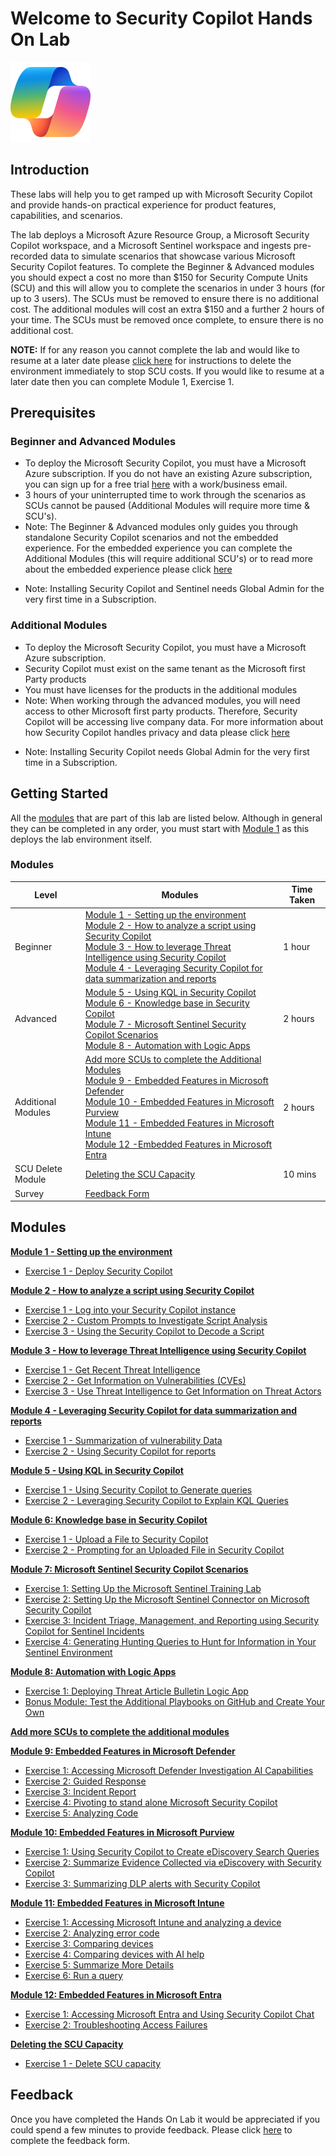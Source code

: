 # Welcome to Security Copilot Hands On Lab

![Security CoPilot Logo](https://github.com/Azure/Copilot-For-Security/blob/main/Images/ic_fluent_copilot_64_64%402x.png)

## Introduction

These labs will help you to get ramped up with Microsoft Security Copilot and provide hands-on practical experience for product features, capabilities, and scenarios.

The lab deploys a Microsoft Azure Resource Group, a Microsoft Security Copilot workspace, and a Microsoft Sentinel workspace and ingests pre-recorded data to simulate scenarios that showcase various Microsoft Security Copilot features. To complete the Beginner & Advanced modules you should expect a cost no more than $150 for Security Compute Units (SCU) and this will allow you to complete the scenarios in under 3 hours (for up to 3 users). The SCUs must be removed to ensure there is no additional cost. The additional modules will cost an extra $150 and a further 2 hours of your time. The SCUs must be removed once complete, to ensure there is no additional cost.

**NOTE:** If for any reason you cannot complete the lab and would like to resume at a later date please [click here](Modules/Deleting-SCU.md#exercise-1---delete-scu-capacity) for instructions to delete the environment immediately to stop SCU costs. If you would like to resume at a later date then you can complete Module 1, Exercise 1.

## Prerequisites 
### Beginner and Advanced Modules
- To deploy the Microsoft Security Copilot, you must have a Microsoft Azure subscription. If you do not have an existing Azure subscription, you can sign up for a free trial [here](https://azure.microsoft.com/free/) with a work/business email.
- 3 hours of your uninterrupted time to work through the scenarios as SCUs cannot be paused (Additional Modules will require more time & SCU's).
- Note: The Beginner & Advanced modules only guides you through standalone Security Copilot scenarios and not the embedded experience. For the embedded experience you can complete the Additional Modules (this will require additional SCU's) or to read more about the embedded experience please click [here](https://learn.microsoft.com/en-us/copilot/security/experiences-security-copilot)
<!--- - Permissions to create a resource group in your Azure subscription --->
- Note: Installing Security Copilot and Sentinel needs Global Admin for the very first time in a Subscription.

### Additional Modules
- To deploy the Microsoft Security Copilot, you must have a Microsoft Azure subscription.
- Security Copilot must exist on the same tenant as the Microsoft first Party products  
- You must have licenses for the products in the additional modules
- Note: When working through the advanced modules, you will need access to other Microsoft first party products. Therefore, Security Copilot will be accessing live company data. For more information about how Security Copilot handles privacy and data please click [here](https://learn.microsoft.com/en-us/copilot/security/privacy-data-security)
<!--- - Permissions to create a resource group in your Azure subscription --->
- Note: Installing Security Copilot needs Global Admin for the very first time in a Subscription.
## Getting Started

All the [modules](Modules) that are part of this lab are listed below. Although in general they can be completed in any order, you must start with [Module 1](Modules/Module-1-Setting-up-the-environment.md) as this deploys the lab environment itself.

### Modules

| Level    | Modules | Time Taken |
|----------|---------|------------|
| Beginner | [Module 1 - Setting up the environment](https://aka.ms/CfSModule1) <br> [Module 2 - How to analyze a script using Security Copilot](https://aka.ms/CfSModule2) <br> [Module 3 - How to leverage Threat Intelligence using Security Copilot](https://aka.ms/CfSModule3) <br> [Module 4 - Leveraging Security Copilot for data summarization and reports](https://aka.ms/CfSModule4) | 1 hour |
| Advanced | [Module 5 - Using KQL in Security Copilot](https://aka.ms/CfSModule5) <br> [Module 6 - Knowledge base in Security Copilot](https://aka.ms/CfSModule6) <br> [Module 7 - Microsoft Sentinel Security Copilot Scenarios](https://aka.ms/CfSModule7) <br> [Module 8 - Automation with Logic Apps](https://aka.ms/CfSModule8) <br>  | 2 hours |
| Additional Modules | [Add more SCUs to complete the Additional Modules](https://github.com/jmf321/CfS-Hands-On-Lab/blob/main/Modules/AdditionalSCUs) <br> [Module 9 - Embedded Features in Microsoft Defender](https://aka.ms/CfSModule9) <br> [Module 10 - Embedded Features in Microsoft Purview](https://aka.ms/CfSModule10) <br> [Module 11 - Embedded Features in Microsoft Intune](https://aka.ms/CfSModule11) <br> [Module 12 -Embedded Features in Microsoft Entra](https://aka.ms/CfSModule12) <br>  | 2 hours |
| SCU Delete Module | [Deleting the SCU Capacity](https://aka.ms/CFSDeleteSCU) | 10 mins
| Survey | [Feedback Form](https://forms.office.com/r/UbeFd7uuBc)

## Modules

[**Module 1 - Setting up the environment**](https://aka.ms/CfSModule1)
- [Exercise 1 - Deploy Security Copilot](Modules/Module-1-Setting-up-the-environment.md#exercise-1-deploy-copilot-for-security)
<!--- - [Exercise 2 - Deploy the SCU timer Logic App](Modules/Module-1-Setting-up-the-environment.md#exercise-2-deploy-the-scu-timer-logic-app) (**NOTE:** This step is important to make sure the SCUs are automatically removed after 3 hours, so you won't incur any additional costs.)--->


[**Module 2 - How to analyze a script using Security Copilot**](https://aka.ms/CfSModule2)
- [Exercise 1 - Log into your Security Copilot instance](Modules/Module-2-Script-analysis.md#exercise-1--using-the-script-analysis-promptbook)
- [Exercise 2 - Custom Prompts to Investigate Script Analysis](Modules/Module-2-Script-analysis.md#exercise-2-custom-prompts-to-investigate-script-analysis)
- [Exercise 3 - Using the Security Copilot to Decode a Script](Modules/Module-2-Script-analysis.md#exercise-3--using-the-copilot-for-security-to-decode-a-script)

[**Module 3 - How to leverage Threat Intelligence using Security Copilot**](https://aka.ms/CfSModule3)
- [Exercise 1 - Get Recent Threat Intelligence](Modules/Module-3-Threat-intelligence-scenarios.md#exercise-1-get-recent-threat-intelligence)
- [Exercise 2 - Get Information on Vulnerabilities (CVEs)](Modules/Module-3-Threat-intelligence-scenarios.md#exercise-2-get-information-on-vulnerabilities-cves)
- [Exercise 3 - Use Threat Intelligence to Get Information on Threat Actors](Modules/Module-3-Threat-intelligence-scenarios.md#exercise-3-use-threat-intelligence-to-get-information-on-threat-actors)

[**Module 4 - Leveraging Security Copilot for data summarization and reports**](https://aka.ms/CfSModule4)
- [Exercise 1 - Summarization of vulnerability Data](Modules/Module-4-Summarization-of-data.md#exercise-1---summarization-of-vulnerability-data)
- [Exercise 2 - Using Security Copilot for reports](Modules/Module-4-Summarization-of-data.md#exercise-2---using-copilot-for-security-for-reports)

[**Module 5 - Using KQL in Security Copilot**](https://aka.ms/CfSModule5)
- [Exercise 1 - Using Security Copilot to Generate queries](Modules/Module-5-Generating-KQL-queries.md#exercise-1-using-copilot-for-security-to-generate-queries)
- [Exercise 2 - Leveraging Security Copilot to Explain KQL Queries](Modules/Module-5-Generating-KQL-queries.md#exercise-2-leveraging-copilot-for-security-to-explain-kql-queries)

[**Module 6: Knowledge base in Security Copilot**](https://aka.ms/CfSModule6)
- [Exercise 1 - Upload a File to Security Copilot](Modules/Module-6-Knowledge-base-in-Copilot-for-Security.md#exercise-1-upload-a-file-to-copilot-for-security)
- [Exercise 2 - Prompting for an Uploaded File in Security Copilot](Modules/Module-6-Knowledge-base-in-Copilot-for-Security.md#exercise-2-prompting-for-an-uploaded-file-in-copilot-for-security)

[**Module 7: Microsoft Sentinel Security Copilot Scenarios**](https://aka.ms/CfSModule7)
- [Exercise 1: Setting Up the Microsoft Sentinel Training Lab](https://github.com/jmf321/CfS-Hands-On-Training/blob/main/Modules/Module-7-Microsoft-Sentinel-Copilot-For-Security-Scenarios.md#exercise-1-setting-up-the-microsoft-sentinel-training-lab)
- [Exercise 2: Setting Up the Microsoft Sentinel Connector on Microsoft Security Copilot](https://github.com/jmf321/CfS-Hands-On-Training/blob/main/Modules/Module-7-Microsoft-Sentinel-Copilot-For-Security-Scenarios.md#exercise-2-setting-up-the-microsoft-sentinel-connector-on-microsoft-copilot-for-security)
- [Exercise 3: Incident Triage, Management, and Reporting using Security Copilot for Sentinel Incidents](https://github.com/jmf321/CfS-Hands-On-Training/blob/main/Modules/Module-7-Microsoft-Sentinel-Copilot-For-Security-Scenarios.md#exercise-3-incident-triage--management-and-reporting-using-copilot-for-security-for-sentinel-incidents)
- [Exercise 4: Generating Hunting Queries to Hunt for Information in Your Sentinel Environment](https://github.com/jmf321/CfS-Hands-On-Training/blob/main/Modules/Module-7-Microsoft-Sentinel-Copilot-For-Security-Scenarios.md#exercise-4-generating-hunting-queries-to-hunt-for-information-in-your-sentinel-evironment)

[**Module 8: Automation with Logic Apps**](https://aka.ms/CfSModule8)
- [Exercise 1: Deploying Threat Article Bulletin Logic App](https://github.com/jmf321/CfS-Hands-On-Training/blob/main/Modules/Module-8-Automation-with-Logic-Apps.md#exercise-1-deploying-threat-article-bulletin-logic-app)
- [Bonus Module: Test the Additional Playbooks on GitHub and Create Your Own](https://github.com/jmf321/CfS-Hands-On-Training/blob/main/Modules/Module-8-Automation-with-Logic-Apps.md#bonus-module-test-the-additional-playbooks-on-github-and-create-your-own)

[**Add more SCUs to complete the additional modules**](https://github.com/jmf321/CfS-Hands-On-Lab/blob/main/Modules/AdditionalSCUs)

[**Module 9: Embedded Features in Microsoft Defender**](https://aka.ms/CfSModule9)
- [Exercise 1: Accessing Microsoft Defender Investigation AI Capabilities](https://github.com/jmf321/CfS-Hands-On-Lab/blob/main/Modules/Module-9-Embedded-Features-in-Microsoft-Defender.md#exercise-1-accessing-microsoft-defender-investigation-ai-capabilities)
- [Exercise 2: Guided Response](https://github.com/jmf321/CfS-Hands-On-Lab/blob/main/Modules/Module-9-Embedded-Features-in-Microsoft-Defender.md#exercise-2-guided-response)
- [Exercise 3: Incident Report](https://github.com/jmf321/CfS-Hands-On-Lab/blob/main/Modules/Module-9-Embedded-Features-in-Microsoft-Defender.md#exercise-3-incident-report-)
- [Exercise 4: Pivoting to stand alone Microsoft Security Copilot](https://github.com/jmf321/CfS-Hands-On-Lab/blob/main/Modules/Module-9-Embedded-Features-in-Microsoft-Defender.md#exercise-4-pivoting-to-stand-alone-microsoft-security-copilot-)
- [Exercise 5: Analyzing Code](https://github.com/jmf321/CfS-Hands-On-Lab/blob/main/Modules/Module-9-Embedded-Features-in-Microsoft-Defender.md#exercise-5-analyzing-code-)

[**Module 10: Embedded Features in Microsoft Purview**](https://aka.ms/CfSModule10)
- [Exercise 1: Using Security Copilot to Create eDiscovery Search Queries](https://github.com/jmf321/CfS-Hands-On-Lab/blob/main/Modules/Module-10-eDiscovery-Search-in-Microsoft-Purview.md#exercise-1-using-security-copilot-to-create-ediscovery-search-queries)
- [Exercise 2: Summarize Evidence Collected via eDiscovery with Security Copilot](https://github.com/jmf321/CfS-Hands-On-Lab/blob/main/Modules/Module-10-eDiscovery-Search-in-Microsoft-Purview.md#exercise-2-summarize-evidence-collected-via-ediscovery-with-security-copilot)
- [Exercise 3: Summarizing DLP alerts with Security Copilot](https://github.com/jmf321/CfS-Hands-On-Lab/blob/main/Modules/Module-10-eDiscovery-Search-in-Microsoft-Purview.md#exercise-3-summarizing-dlp-alerts-with-security-copilot)

[**Module 11: Embedded Features in Microsoft Intune**](https://aka.ms/CfSModule11)
- [Exercise 1: Accessing Microsoft Intune and analyzing a device](https://github.com/jmf321/CfS-Hands-On-Lab/blob/main/Modules/Module-11-Embedded-Features-in-Microsoft-Intune.md#exercise-1-accessing-microsoft-intune-and-analyzing-a-device)
- [Exercise 2: Analyzing error code](https://github.com/jmf321/CfS-Hands-On-Lab/blob/main/Modules/Module-11-Embedded-Features-in-Microsoft-Intune.md#exercise-2-analyzing-error-code)
- [Exercise 3: Comparing devices](https://github.com/jmf321/CfS-Hands-On-Lab/blob/main/Modules/Module-11-Embedded-Features-in-Microsoft-Intune.md#exercise-3-comparing-devices)
- [Exercise 4: Comparing devices with AI help](https://github.com/jmf321/CfS-Hands-On-Lab/blob/main/Modules/Module-11-Embedded-Features-in-Microsoft-Intune.md#exercise-4-comparing-devices-with-ai-help)
- [Exercise 5: Summarize More Details](https://github.com/jmf321/CfS-Hands-On-Lab/blob/main/Modules/Module-11-Embedded-Features-in-Microsoft-Intune.md#exercise-5-summarize-more-details)
- [Exercise 6: Run a query](https://github.com/jmf321/CfS-Hands-On-Lab/blob/main/Modules/Module-11-Embedded-Features-in-Microsoft-Intune.md#exercise-6-run-a-query)

[**Module 12: Embedded Features in Microsoft Entra**](https://aka.ms/CfSModule12)
- [Exercise 1: Accessing Microsoft Entra and Using Security Copilot Chat](https://github.com/jmf321/CfS-Hands-On-Lab/blob/main/Modules/Module-12-Embedded-Features-in-Microsoft-Entra.md#exercise-1-accessing-microsoft-entra-and-using-security-copilot-chat)
- [Exercise 2: Troubleshooting Access Failures](https://github.com/jmf321/CfS-Hands-On-Lab/blob/main/Modules/Module-12-Embedded-Features-in-Microsoft-Entra.md#exercise-2-troubleshooting-access-failures)

[**Deleting the SCU Capacity**](https://aka.ms/CFSDeleteSCU)
- [Exercise 1 - Delete SCU capacity](Modules/Deleting-SCU.md#exercise-1---delete-scu-capacity)

## Feedback
Once you have completed the Hands On Lab it would be appreciated if you could spend a few minutes to provide feedback. Please click [here](https://forms.office.com/r/UbeFd7uuBc) to complete the feedback form.
